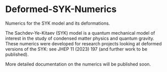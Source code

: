 # Deformed-SYK-Numerics

Numerics for the SYK model and its deformations.

The Sachdev-Ye-Kitaev (SYK) model is a quantum mechanical model of interest in the study of condensed matter physics and quantum gravity. 
These numerics were developed for research projects looking at deformed versions of the SYK: see JHEP 11 (2023) 197 (and further work to be published).

More detailed documentation on the numerics will be published soon.
